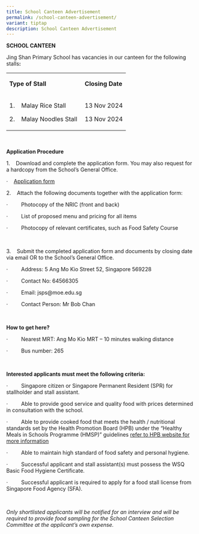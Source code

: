 ```yaml
---
title: School Canteen Advertisement
permalink: /school-canteen-advertisement/
variant: tiptap
description: School Canteen Advertisement
---
```

<p><strong>SCHOOL CANTEEN</strong>
</p>
<p>Jing Shan Primary School has vacancies in our canteen for the following
stalls<strong>:</strong>
</p>
<table style="minWidth: 50px">
<colgroup>
<col>
<col>
</colgroup>
<tbody>
<tr>
<td rowspan="1" colspan="1">
<p><strong>Type of Stall</strong>
</p>
</td>
<td rowspan="1" colspan="1">
<p><strong>Closing Date</strong>
</p>
</td>
</tr>
<tr>
<td rowspan="1" colspan="1">
<p>1.&nbsp;&nbsp;&nbsp; Malay Rice Stall</p>
<p>2.&nbsp;&nbsp;&nbsp; Malay Noodles Stall&nbsp;</p>
</td>
<td rowspan="1" colspan="1">
<p>13 Nov 2024</p>
<p>13 Nov 2024</p>
</td>
</tr>
</tbody>
</table>
<p>&nbsp;</p>
<p><strong>Application Procedure</strong>
</p>
<p>1.&nbsp;&nbsp;&nbsp; Download and complete the application form. You may
also request for a hardcopy from the School’s General Office.</p>
<p>·&nbsp;&nbsp;&nbsp;&nbsp;<a href="/files/Canteen_Application_form.pdf" rel="noopener nofollow" target="_blank">Application form</a>
</p>
<p></p>
<p>2.&nbsp;&nbsp;&nbsp; Attach the following documents together with the
application form:</p>
<p>·&nbsp;&nbsp;&nbsp;&nbsp;&nbsp;&nbsp;&nbsp;&nbsp; Photocopy of the NRIC
(front and back)</p>
<p>·&nbsp;&nbsp;&nbsp;&nbsp;&nbsp;&nbsp;&nbsp;&nbsp; List of proposed menu
and pricing for all items</p>
<p>·&nbsp;&nbsp;&nbsp;&nbsp;&nbsp;&nbsp;&nbsp;&nbsp; Photocopy of relevant
certificates, such as Food Safety Course</p>
<p>&nbsp;</p>
<p>3.&nbsp;&nbsp;&nbsp; Submit the completed application form and documents
by closing date via email OR to the School’s General Office.</p>
<p>·&nbsp;&nbsp;&nbsp;&nbsp;&nbsp;&nbsp;&nbsp;&nbsp; Address: 5 Ang Mo Kio
Street 52, Singapore 569228</p>
<p>·&nbsp;&nbsp;&nbsp;&nbsp;&nbsp;&nbsp;&nbsp;&nbsp; Contact No: 64566305</p>
<p>·&nbsp;&nbsp;&nbsp;&nbsp;&nbsp;&nbsp;&nbsp;&nbsp; Email: <a rel="noopener noreferrer nofollow" target="_blank">jsps@moe.edu.sg</a>
</p>
<p>·&nbsp;&nbsp;&nbsp;&nbsp;&nbsp;&nbsp;&nbsp;&nbsp; Contact Person: Mr Bob
Chan</p>
<p><strong>&nbsp;</strong>
</p>
<p><strong>How to get here?</strong>
</p>
<p>·&nbsp;&nbsp;&nbsp;&nbsp;&nbsp;&nbsp;&nbsp;&nbsp; Nearest MRT: Ang Mo
Kio MRT – 10 minutes walking distance</p>
<p>·&nbsp;&nbsp;&nbsp;&nbsp;&nbsp;&nbsp;&nbsp;&nbsp; Bus number: 265</p>
<p><strong>&nbsp;</strong>
</p>
<p><strong>Interested applicants must meet the following criteria:</strong>
</p>
<p>·&nbsp;&nbsp;&nbsp;&nbsp;&nbsp;&nbsp;&nbsp;&nbsp; Singapore citizen or
Singapore Permanent Resident (SPR) for stallholder and stall assistant.</p>
<p>·&nbsp;&nbsp;&nbsp;&nbsp;&nbsp;&nbsp;&nbsp;&nbsp; Able to provide good
service and quality food with prices determined in consultation with the
school.</p>
<p>·&nbsp;&nbsp;&nbsp;&nbsp;&nbsp;&nbsp;&nbsp;&nbsp; Able to provide cooked
food that meets the health / nutritional standards set by the Health Promotion
Board (HPB) under the “Healthy Meals in Schools Programme (HMSP)” guidelines
<a href="https://www.hpb.gov.sg/schools/school-programmes/healthy-meals-in-schools-programme" rel="noopener nofollow" target="_blank">refer to HPB website for more information</a>
</p>
<p>·&nbsp;&nbsp;&nbsp;&nbsp;&nbsp;&nbsp;&nbsp;&nbsp; Able to maintain high
standard of food safety and personal hygiene.</p>
<p>·&nbsp;&nbsp;&nbsp;&nbsp;&nbsp;&nbsp;&nbsp;&nbsp; Successful applicant
and stall assistant(s) must possess the WSQ Basic Food Hygiene Certificate.</p>
<p>·&nbsp;&nbsp;&nbsp;&nbsp;&nbsp;&nbsp;&nbsp;&nbsp; Successful applicant
is required to apply for a food stall license from Singapore Food Agency
(SFA).</p>
<p>&nbsp;</p>
<p><em>Only shortlisted applicants will be notified for an interview and will be required to provide food sampling for the School Canteen Selection Committee at the applicant’s own expense.</em>
</p>
